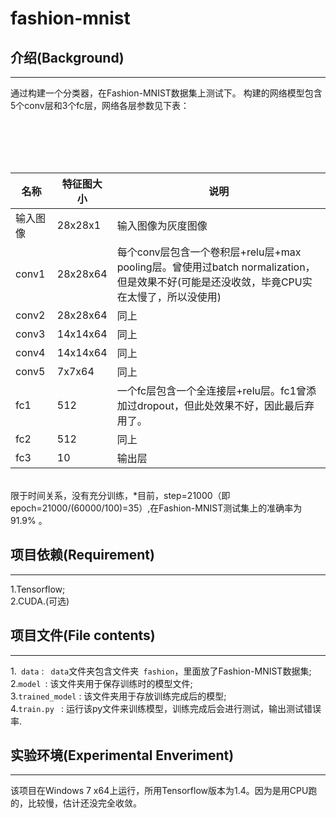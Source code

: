 # fashion-mnist
## 介绍(Background)
------
通过构建一个分类器，在Fashion-MNIST数据集上测试下。
构建的网络模型包含5个conv层和3个fc层，网络各层参数见下表：
<br>
<table>
<thead><tr><th>名称</th><th>特征图大小</th><th>说明</th></tr></thead>
        <tr>
            <td>输入图像</td>
            <td>28x28x1</td>
            <td>输入图像为灰度图像</td>
        </tr>
         <tr>
            <td>conv1</td>
            <td>28x28x64</td>
            <td>每个conv层包含一个卷积层+relu层+max pooling层。曾使用过batch normalization，但是效果不好(可能是还没收敛，毕竟CPU实在太慢了，所以没使用)</td>
        </tr>
         <tr>
            <td>conv2</td>
            <td>28x28x64</td>
            <td>同上</td>
        </tr>
         <tr>
            <td>conv3</td>
            <td>14x14x64</td>
            <td>同上</td>
        </tr>
         <tr>
            <td>conv4</td>
            <td>14x14x64</td>
            <td>同上</td>
        </tr>
         <tr>
            <td>conv5</td>
            <td>7x7x64</td>
            <td>同上</td>
        </tr>
          <tr>
            <td>fc1</td>
            <td>512</td>
            <td>一个fc层包含一个全连接层+relu层。fc1曾添加过dropout，但此处效果不好，因此最后弃用了。</td>
        </tr>
          <tr>
            <td>fc2</td>
            <td>512</td>
            <td>同上</td>
        </tr>
          <tr>
            <td>fc3</td>
            <td>10</td>
            <td>输出层</td>
        </tr>
</table>
<br>
限于时间关系，没有充分训练，*目前，step=21000（即epoch=21000/(60000/100)=35）,在Fashion-MNIST测试集上的准确率为91.9% 。

## 项目依赖(Requirement)
-----

1.Tensorflow;<br>
2.CUDA.(可选)<br>

## 项目文件(File contents)
-----

1.` data` : ` data`文件夹包含文件夹` fashion`，里面放了Fashion-MNIST数据集;<br>
2.`model `: 该文件夹用于保存训练时的模型文件;<br>
3.`trained_model` : 该文件夹用于存放训练完成后的模型;<br>
4.`train.py ` : 运行该py文件来训练模型，训练完成后会进行测试，输出测试错误率.<br>

## 实验环境(Experimental Enveriment)
-----
该项目在Windows 7 x64上运行，所用Tensorflow版本为1.4。因为是用CPU跑的，比较慢，估计还没完全收敛。
